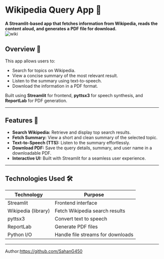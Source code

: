 # Wikipedia Query App 🚀

**A Streamlit-based app that fetches information from Wikipedia, reads the content aloud, and generates a PDF file for download.**  
![wiki](https://github.com/SahanG450/talk-to-wikipedia/blob/f1657f992d2b2e3b010b5131ea6748f8bc2cf982/DALL%C2%B7E%202024-12-18%2019.05.38%20-%20An%20illustration%20representing%20a%20modern%20tech-driven%20Wikipedia%20search%20app.%20The%20image%20includes%20a%20stylized%20laptop%20screen%20showing%20a%20Wikipedia-like%20search%20in.webp)
## Overview 🌟

This app allows users to:
- Search for topics on Wikipedia.
- View a concise summary of the most relevant result.
- Listen to the summary using text-to-speech.
- Download the information in a PDF format.

Built using **Streamlit** for frontend, **pyttsx3** for speech synthesis, and **ReportLab** for PDF generation.

---

## Features 🎯

- **Search Wikipedia:** Retrieve and display top search results.  
- **Fetch Summary:** View a short and clean summary of the selected topic.  
- **Text-to-Speech (TTS):** Listen to the summary effortlessly.  
- **Download PDF:** Save the query details, summary, and user name in a downloadable PDF.  
- **Interactive UI:** Built with Streamlit for a seamless user experience.  

---

## Technologies Used 🛠️

| **Technology**     | **Purpose**                        |
|---------------------|------------------------------------|
| Streamlit           | Frontend interface                |
| Wikipedia (library) | Fetch Wikipedia search results    |
| pyttsx3             | Convert text to speech            |
| ReportLab           | Generate PDF files                |
| Python I/O          | Handle file streams for downloads |

---

Author:https://github.com/SahanG450
